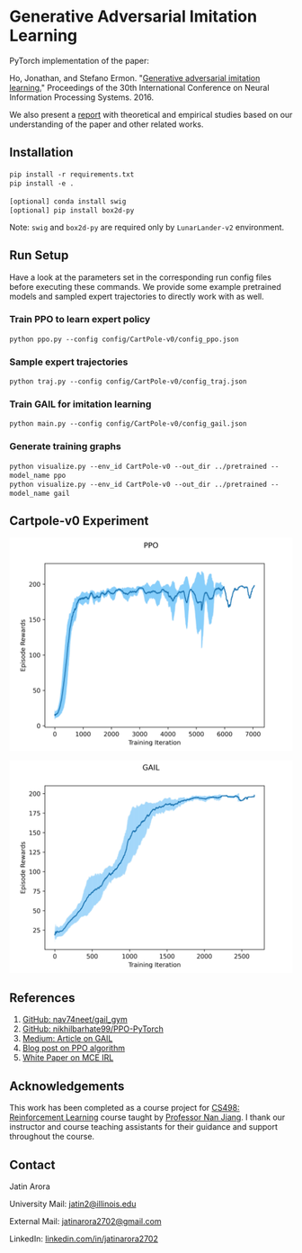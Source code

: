 # Generative Adversarial Imitation Learning

PyTorch implementation of the paper:

Ho, Jonathan, and Stefano Ermon. "[Generative adversarial imitation learning.](https://arxiv.org/pdf/1606.03476.pdf)" Proceedings of the 30th International Conference on Neural Information Processing Systems. 2016.

We also present a [report](report.pdf) with theoretical and empirical studies based on our understanding of the paper and other related works. 
## Installation
```commandline
pip install -r requirements.txt
pip install -e .

[optional] conda install swig
[optional] pip install box2d-py
```

Note: ```swig``` and ```box2d-py``` are required only by ```LunarLander-v2``` environment.

## Run Setup

Have a look at the parameters set in the corresponding run config files before executing these commands. We provide some 
example pretrained models and sampled expert trajectories to directly work with as well.

### Train PPO to learn expert policy

```shell script
python ppo.py --config config/CartPole-v0/config_ppo.json
```

### Sample expert trajectories

```shell script
python traj.py --config config/CartPole-v0/config_traj.json
```

### Train GAIL for imitation learning

```shell script
python main.py --config config/CartPole-v0/config_gail.json
```

### Generate training graphs

```shell script
python visualize.py --env_id CartPole-v0 --out_dir ../pretrained --model_name ppo
python visualize.py --env_id CartPole-v0 --out_dir ../pretrained --model_name gail
```

## Cartpole-v0 Experiment

![cartpole ppo training](./pretrained/CartPole-v0/ppo/rewards_ppo.png)

![cartpole ppo training](./pretrained/CartPole-v0/gail/rewards_gail.png)

## References

1. [GitHub: nav74neet/gail_gym](https://github.com/nav74neet/gail_gym)
2. [GitHub: nikhilbarhate99/PPO-PyTorch](https://github.com/nikhilbarhate99/PPO-PyTorch)
3. [Medium: Article on GAIL](https://medium.com/@sanketgujar95/generative-adversarial-imitation-learning-266f45634e60)
4. [Blog post on PPO algorithm](https://towardsdatascience.com/proximal-policy-optimization-tutorial-part-1-actor-critic-method-d53f9afffbf6)
5. [White Paper on MCE IRL](https://apps.dtic.mil/sti/pdfs/AD1090741.pdf)

## Acknowledgements

This work has been completed as a course project for [CS498: Reinforcement Learning](https://nanjiang.cs.illinois.edu/cs498/) 
course taught by [Professor Nan Jiang](https://nanjiang.cs.illinois.edu/). I thank our instructor and course teaching 
assistants for their guidance and support throughout the course.

## Contact

Jatin Arora

University Mail: [jatin2@illinois.edu](mailto:jatin2@illinois.edu)

External Mail: [jatinarora2702@gmail.com](mailto:jatin2@illinois.edu)

LinkedIn: [linkedin.com/in/jatinarora2702](https://www.linkedin.com/in/jatinarora2702)
 